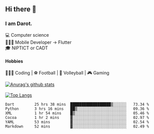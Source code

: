 ## Hi there 👋

### I am Darot.

💻 Computer science <br>
🧑🏻‍💻 Mobile Developer -> Flutter<br>
🎓 NIPTICT or CADT<br>

#### Hobbies 
🧑🏻‍💻 Coding  |  ⚽️ Football | 🏐 Volleyball | 🎮 Gaming<br>

<!-- [![Darot's GitHub stats](https://github-readme-stats.vercel.app/api?username=darot-chen)](https://github.com/darot-chen/github-readme-stats) -->
<!--
**darot-chen/darot-chen** is a ✨ _special_ ✨ repository because its `README.md` (this file) appears on your GitHub profile.

Here are some ideas to get you started:

- 🔭 I’m currently working on ...
- 🌱 I’m currently learning ...
- 👯 I’m looking to collaborate on ...
- 🤔 I’m looking for help with ...
- 💬 Ask me about ...
- 📫 How to reach me: ...
- 😄 Pronouns: ...
- ⚡ Fun fact: ...
-->

[![Anurag's github stats](https://github-readme-stats.vercel.app/api?username=darot-chen&count_private=true&theme=cobalt&show_icons=true)](https://github.com/darot-chen)
</br>
</br>
[![Top Langs](https://github-readme-stats.vercel.app/api/top-langs/?username=darot-chen&layout=compact&theme=cobalt)](https://github.com/darot-chen/)


<!--START_SECTION:waka-->

```text
Dart         25 hrs 38 mins  ██████████████████▒░░░░░░   73.34 %
Python       3 hrs 16 mins   ██▒░░░░░░░░░░░░░░░░░░░░░░   09.36 %
XML          1 hr 54 mins    █▒░░░░░░░░░░░░░░░░░░░░░░░   05.46 %
Cocoa        1 hr 2 mins     ▓░░░░░░░░░░░░░░░░░░░░░░░░   02.97 %
YAML         53 mins         ▓░░░░░░░░░░░░░░░░░░░░░░░░   02.54 %
Markdown     52 mins         ▓░░░░░░░░░░░░░░░░░░░░░░░░   02.49 %
```

<!--END_SECTION:waka-->
